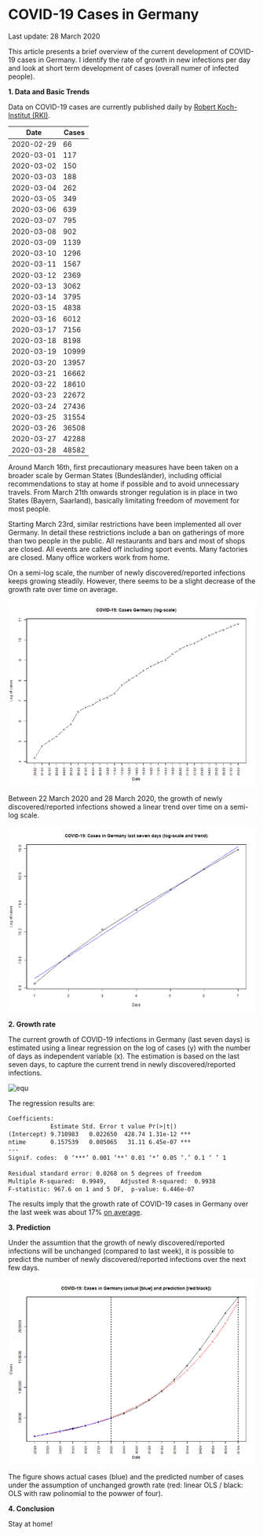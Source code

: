 # COVID-19 Cases in Germany

Last update: 28 March 2020

This article presents a brief overview of the current development of COVID-19 cases in Germany. I identify the rate of growth in new infections per day and look at short term development of cases (overall numer of infected people).

**1. Data and Basic Trends**

Data on COVID-19 cases are currently published daily by [Robert Koch-Institut (RKI)](https://www.rki.de/DE/Content/InfAZ/N/Neuartiges_Coronavirus/Fallzahlen.html).


|Date| Cases| 
|---|---|
|  2020-02-29  |     66|
|  2020-03-01  |    117|
|  2020-03-02   |   150|
|  2020-03-03   |   188|
|  2020-03-04   |   262|
|  2020-03-05   |   349|
|  2020-03-06   |   639|
|  2020-03-07   |   795|
|  2020-03-08   |   902|
| 2020-03-09    | 1139|
| 2020-03-10    | 1296|
| 2020-03-11    | 1567|
| 2020-03-12|     2369|
| 2020-03-13|     3062|
| 2020-03-14|     3795|
| 2020-03-15|     4838|
| 2020-03-16|     6012|
| 2020-03-17|     7156|
| 2020-03-18|     8198|
| 2020-03-19|    10999|
| 2020-03-20|    13957|
| 2020-03-21|    16662|
| 2020-03-22|    18610|    
| 2020-03-23|    22672|    
| 2020-03-24|    27436|    
| 2020-03-25|    31554|    
| 2020-03-26|    36508|    
| 2020-03-27|    42288|    
| 2020-03-28|    48582|     

Around March 16th, first precautionary measures have been taken on a broader scale by German States (Bundesländer), including official recommendations to stay at home if possible and to avoid unnecessary travels. From March 21th onwards stronger regulation is in place in two States (Bayern, Saarland), basically limitating freedom of movement for most people. 

Starting March 23rd, similar restrictions have been implemented all over Germany. In detail these restrictions include a ban on gatherings of more than two people in the public. All restaurants and bars and most of shops are closed. All events are called off including sport events. Many factories are closed. Many office workers work from home. 

On a semi-log scale, the number of newly discovered/reported infections keeps growing steadily. However, there seems to be a slight decrease of the growth rate over time on average.

![trend1](2020-03-28_cases_log_scale.png)

Between 22 March 2020 and 28 March 2020, the growth of newly discovered/reported infections showed a linear trend over time on a semi-log scale.

![trend2](2020-03-28_trend.png)


**2. Growth rate**

The current growth of COVID-19 infections in Germany (last seven days) is estimated using a linear regression on the log of cases (y) with the number of days as independent variable (x). The estimation is based on the last seven days, to capture the current trend in newly discovered/reported infections.

![equ](https://latex.codecogs.com/gif.latex?log(y)=\beta_0&space;&plus;&space;\beta_1&space;x&space;&plus;&space;u.)

The regression results are:

```
Coefficients:
            Estimate Std. Error t value Pr(>|t|)    
(Intercept) 9.710983   0.022650  428.74 1.31e-12 ***
ntime       0.157539   0.005065   31.11 6.45e-07 ***
---
Signif. codes:  0 ‘***’ 0.001 ‘**’ 0.01 ‘*’ 0.05 ‘.’ 0.1 ‘ ’ 1

Residual standard error: 0.0268 on 5 degrees of freedom
Multiple R-squared:  0.9949,	Adjusted R-squared:  0.9938 
F-statistic: 967.6 on 1 and 5 DF,  p-value: 6.446e-07
```

The results imply that the growth rate of COVID-19 cases in Germany over the last week was about 17% [on average](https://www.uni-regensburg.de/wirtschaftswissenschaften/vwl-tschernig/medien/mitarbeiter/rameseder/interpretation.pdf).


**3. Prediction**

Under the assumtion that the growth of newly discovered/reported infections will be unchanged (compared to last week), it is possible to predict the number of newly discovered/reported infections over the next few days.

![pred](2020-03-28_pred.png)

The figure shows actual cases (blue) and the predicted number of cases under the assumption of unchanged growth rate (red: linear OLS / black: OLS with raw polinomial to the powwer of four).

**4. Conclusion**

Stay at home!
